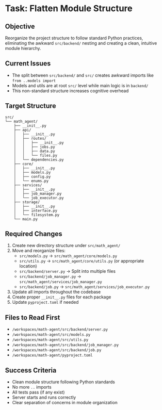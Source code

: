 # Task: Flatten Module Structure

## Objective
Reorganize the project structure to follow standard Python practices, eliminating the awkward `src/backend/` nesting and creating a clean, intuitive module hierarchy.

## Current Issues
- The split between `src/backend/` and `src/` creates awkward imports like `from ..models import`
- Models and utils are at root `src/` level while main logic is in `backend/`
- This non-standard structure increases cognitive overhead

## Target Structure
```
src/
└── math_agent/
    ├── __init__.py
    ├── api/
    │   ├── __init__.py
    │   ├── routes/
    │   │   ├── __init__.py
    │   │   ├── jobs.py
    │   │   ├── data.py
    │   │   └── files.py
    │   └── dependencies.py
    ├── core/
    │   ├── __init__.py
    │   ├── models.py
    │   ├── config.py
    │   └── enums.py
    ├── services/
    │   ├── __init__.py
    │   ├── job_manager.py
    │   └── job_executor.py
    ├── storage/
    │   ├── __init__.py
    │   ├── interface.py
    │   └── filesystem.py
    └── main.py
```

## Required Changes
1. Create new directory structure under `src/math_agent/`
2. Move and reorganize files:
   - `src/models.py` → `src/math_agent/core/models.py`
   - `src/utils.py` → `src/math_agent/core/utils.py` (or appropriate location)
   - `src/backend/server.py` → Split into multiple files
   - `src/backend/job_manager.py` → `src/math_agent/services/job_manager.py`
   - `src/backend/job.py` → `src/math_agent/services/job_executor.py`
3. Update all imports throughout the codebase
4. Create proper `__init__.py` files for each package
5. Update `pyproject.toml` if needed

## Files to Read First
- `/workspaces/math-agent/src/backend/server.py`
- `/workspaces/math-agent/src/models.py`
- `/workspaces/math-agent/src/utils.py`
- `/workspaces/math-agent/src/backend/job_manager.py`
- `/workspaces/math-agent/src/backend/job.py`
- `/workspaces/math-agent/pyproject.toml`

## Success Criteria
- Clean module structure following Python standards
- No more `..` imports
- All tests pass (if any exist)
- Server starts and runs correctly
- Clear separation of concerns in module organization